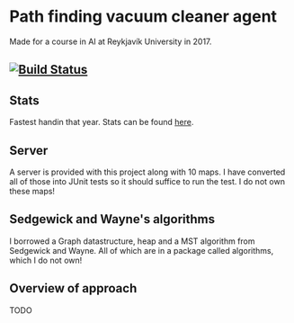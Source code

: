 # Path finding vacuum cleaner agent 
Made for a course in AI at Reykjavík University in 2017. 

## [![Build Status](https://travis-ci.org/JonSteinn/VacuumCleanerAgent.svg?branch=master)](https://travis-ci.org/JonSteinn/VacuumCleanerAgent)

## Stats
Fastest handin that year. Stats can be found [here](https://docs.google.com/spreadsheets/d/1pYKJ_a5K4XxxZ1q8YwL4wYrWxpgpm36-Zy5e_yazva0/edit?usp=sharing).

## Server
A server is provided with this project along with 10 maps. I have converted all of those into JUnit tests so it should suffice to run the test. I do not own these maps!

## Sedgewick and Wayne's algorithms
I borrowed a Graph datastructure, heap and a MST algorithm from Sedgewick and Wayne. All of which are in a package called algorithms, which I do not own!

## Overview of approach
TODO

